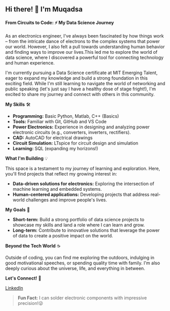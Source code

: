 ## Hi there! 👋 I'm Muqadsa

<!--#### Visual Break. This is a level 4 heading. I intentionally used a level 4
heading after level 2 for stylistic purposes.-->

#### **From Circuits to Code: ⚡️ My Data Science Journey**

As an electronics engineer, I've always been fascinated by how things work –
from the intricate dance of electrons to the complex systems that power our
world. However, I also felt a pull towards understanding human behavior and
finding ways to improve our lives.This led me to explore the world of data
science, where I discovered a powerful tool for connecting technology and human
experience.

I'm currently pursuing a Data Science certificate at MIT Emerging Talent, eager
to expand my knowledge and build a strong foundation in this exciting field.
While I'm still learning to navigate the world of networking and public speaking
(let's just say I have a healthy dose of stage fright!), I'm excited to share my
journey and connect with others in this community.

**My Skills** 🛠️

* **Programming:** Basic Python, Matlab, C++ (Basics)
* **Tools:** Familiar with Git, GitHub and VS Code
* **Power Electronics:** Experience in designing and analyzing power electronic
  circuits (e.g., converters, inverters, rectifiers).
* **CAD:** AutoCAD for electrical drawings
* **Circuit Simulation:** LTspice for circuit design and simulation
* **Learning:** SQL (expanding my horizons!)

**What I'm Building** 💡

This space is a testament to my journey of learning and exploration. Here,
you'll find projects that reflect my growing interest in:

* **Data-driven solutions for electronics:** Exploring the intersection of
  machine learning and embedded systems.
* **Human-centered applications:** Developing projects that address real-world
  challenges and improve people's lives.

**My Goals** 🚀

* **Short-term:** Build a strong portfolio of data science projects to showcase
  my skills and land a role where I can learn and grow.
* **Long-term:** Contribute to innovative solutions that leverage the power of
  data to create a positive impact on the world.

**Beyond the Tech World** ☕️

Outside of coding, you can find me exploring the outdoors, indulging in good
motivational speeches, or spending quality time with family. I'm also deeply
curious about the universe, life, and everything in between.

**Let's Connect!** 👋

[LinkedIn](www.linkedin.com/in/muqadsa-i-7a4499b9 'Muqadsa Tahir')

>**Fun Fact:** I can solder electronic components with impressive precision!😜
